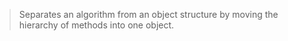 > Separates an algorithm from an object structure by moving the hierarchy of methods into one object.